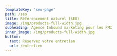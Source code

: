 ```yaml
---
templateKey: 'seo-page'
path: /seo
title: Référencement naturel (SEO)
image: /img/products-full-width.jpg
subheading: Agence Inbound marketing pour les PMI
inner_image: /img/products-full-width.jpg
button:
  text: Réservez votre entretien
  url: /entretien
---
```

